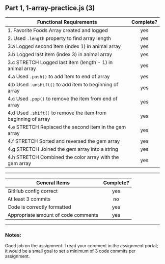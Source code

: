 ## Part 1, 1-array-practice.js (3)

| Functional Requirements                                        | Complete? |
| -------------------------------------------------------------- | :-------: |
| 1. Favorite Foods Array created and logged                     |    yes    |
| 2. Used `.length` property to find array length                |    yes    |
| 3.a Logged second item (index 1) in animal array               |    yes    |
| 3.b Logged last item (index 3) in animal array                 |    yes    |
| 3.c STRETCH Logged last item (length - 1) in animal array      |    yes    |
| 4.a Used `.push()` to add item to end of array                 |    yes    |
| 4.b Used `.unshift()` to add item to beginning of array        |    yes    |
| 4.c Used `.pop()` to remove the item from end of array         |    yes    |
| 4.d Used `.shift()` to remove the item from beginning of array |    yes    |
| 4.e STRETCH Replaced the second item in the gem array          |    yes    |
| 4.f STRETCH Sorted and reversed the gem array                  |    yes    |
| 4.g STRETCH Joined the gem array into a string                 |    yes    |
| 4.h STRETCH Combined the color array with the gem array        |    yes    |

---

| General Items                       | Complete? |
| ----------------------------------- | :-------: |
| GitHub config correct               |    yes    |
| At least 3 commits                  |    no     |
| Code is correctly formatted         |    yes    |
| Appropriate amount of code comments |    yes    |

---

### Notes:

Good job on the assignment. I read your comment in the assignment portal; it would be a small goal to set a minimum of 3 code commits per assignment.
